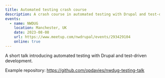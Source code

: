```yaml
---
title: Automated testing crash course
description: A crash course in automated testing with Drupal and test-driven development (lightning talk).
events:
  - name: NWDUG
    location: Manchester, UK
    date: 2023-08-08
    url: https://www.meetup.com/nwdrupal/events/293429104
    online: true
---
```


A short talk introducing automated testing with Drupal and test-driven development.

Example repository: <https://github.com/opdavies/nwdug-testing-talk>
